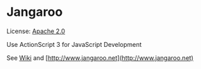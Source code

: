 Jangaroo
========

License: [Apache 2.0](https://github.com/CoreMedia/jangaroo-tools/wiki/License)

Use ActionScript 3 for JavaScript Development

See [Wiki](https://github.com/CoreMedia/jangaroo-tools/wiki) and [http://www.jangaroo.net](http://www.jangaroo.net)
